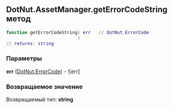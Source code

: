 ## DotNut.AssetManager.getErrorCodeString метод


```lua
function getErrorCodeString( err   // DotNut.ErrorCode
                           )
// returns: string
```


### Параметры

**err** ([DotNut.ErrorCode](../../DotNut/ErrorCode.md)) - ![err]

### Возвращаемое значение

Возвращаемый тип: **string**

